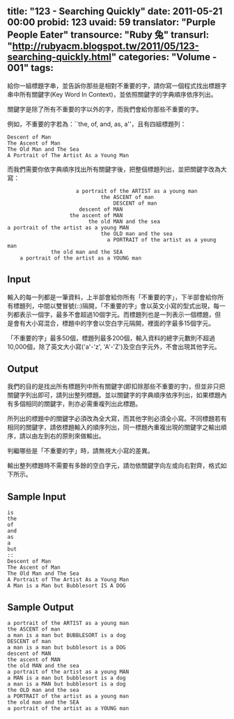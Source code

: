 title: "123 - Searching Quickly"
date: 2011-05-21 00:00
probid: 123
uvaid: 59
translator: "Purple People Eater"
transource: "Ruby 兔"
transurl: "http://rubyacm.blogspot.tw/2011/05/123-searching-quickly.html"
categories: "Volume - 001"
tags:
---

給你一組標題字串，並告訴你那些是相對不重要的字，請你寫一個程式找出標題字串中所有關鍵字(Key Word In Context)，並依照關鍵字的字典順序依序列出。

關鍵字是除了所有不重要的字以外的字，而我們會給你那些不重要的字。

例如，不重要的字若為：``the, of, and, as, a''，且有四組標題列：

	Descent of Man
	The Ascent of Man
	The Old Man and The Sea
	A Portrait of The Artist As a Young Man

而我們需要你依字典順序找出所有關鍵字後，把整個標題列出，並把關鍵字改為大寫：

	                      a portrait of the ARTIST as a young man
	                              the ASCENT of man
	                                  DESCENT of man
	                       descent of MAN
	                    the ascent of MAN
	                          the old MAN and the sea
	a portrait of the artist as a young MAN
	                              the OLD man and the sea
	                                a PORTRAIT of the artist as a young man
	              the old man and the SEA
	    a portrait of the artist as a YOUNG man

<!-- more -->

## Input ##

輸入的每一列都是一筆資料，上半部會給你所有「不重要的字」，下半部會給你所有標題列，中間以雙冒號(::)隔開，「不重要的字」會以英文小寫的型式出現，每一列都表示一個字，最多不會超過10個字元。而標題列也是一列表示一個標題，但是會有大小寫混合，標題中的字會以空白字元隔開，裡面的字最多15個字元。

「不重要的字」最多50個，標題列最多200個，輸入資料的總字元數則不超過10,000個，除了英文大小寫('a'-'z', 'A'-'Z')及空白字元外，不會出現其他字元。

## Output ##

我們的目的是找出所有標題列中所有關鍵字(即扣除那些不重要的字)，但並非只把關鍵字列出即可，請列出整列標題。並以關鍵字的字典順序依序列出，如果標題內有多個相同的關鍵字，則亦必需重複列出此標題。

所列出的標題中的關鍵字必須改為全大寫，而其他字則必須全小寫。不同標題若有相同的關鍵字，請依標題輸入的順序列出，同一標題內重複出現的關鍵字之輸出順序，請以由左到右的原則來做輸出。

判繼哪些是「不重要的字」時，請無視大小寫的差異。

輸出整列標題時不需要有多餘的空白字元，請勿依關鍵字向左或向右對齊，格式如下所示。

## Sample Input ##

	is
	the
	of
	and
	as
	a
	but
	::
	Descent of Man
	The Ascent of Man
	The Old Man and The Sea
	A Portrait of The Artist As a Young Man
	A Man is a Man but Bubblesort IS A DOG

## Sample Output ##

	a portrait of the ARTIST as a young man
	the ASCENT of man
	a man is a man but BUBBLESORT is a dog
	DESCENT of man
	a man is a man but bubblesort is a DOG
	descent of MAN
	the ascent of MAN
	the old MAN and the sea
	a portrait of the artist as a young MAN
	a MAN is a man but bubblesort is a dog
	a man is a MAN but bubblesort is a dog
	the OLD man and the sea
	a PORTRAIT of the artist as a young man
	the old man and the SEA
	a portrait of the artist as a YOUNG man
